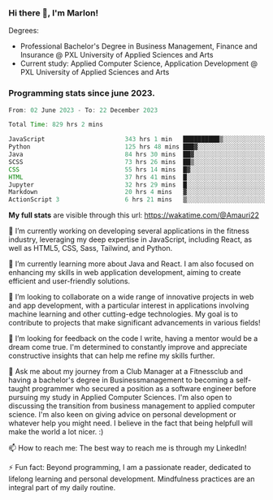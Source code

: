 
### Hi there 👋, I'm Marlon!

Degrees: 
- Professional Bachelor's Degree in Business Management, Finance and Insurance @ PXL University of Applied Sciences and Arts
- Current study: Applied Computer Science, Application Development @ PXL University of Applied Sciences and Arts

### Programming stats since june 2023.
<!--START_SECTION:waka-->

```java
From: 02 June 2023 - To: 22 December 2023

Total Time: 829 hrs 2 mins

JavaScript                      343 hrs 1 min   ██████████▒░░░░░░░░░░░░░░   41.26 %
Python                          125 hrs 48 mins ███▓░░░░░░░░░░░░░░░░░░░░░   15.13 %
Java                            84 hrs 30 mins  ██▓░░░░░░░░░░░░░░░░░░░░░░   10.16 %
SCSS                            73 hrs 26 mins  ██▒░░░░░░░░░░░░░░░░░░░░░░   08.83 %
CSS                             55 hrs 14 mins  █▓░░░░░░░░░░░░░░░░░░░░░░░   06.64 %
HTML                            37 hrs 41 mins  █░░░░░░░░░░░░░░░░░░░░░░░░   04.53 %
Jupyter                         32 hrs 29 mins  █░░░░░░░░░░░░░░░░░░░░░░░░   03.91 %
Markdown                        20 hrs 4 mins   ▓░░░░░░░░░░░░░░░░░░░░░░░░   02.41 %
ActionScript 3                  6 hrs 21 mins   ▒░░░░░░░░░░░░░░░░░░░░░░░░   00.77 %
```

<!--END_SECTION:waka-->
**My full stats** are visible through this url: https://wakatime.com/@Amauri22



🔭 I’m currently working on developing several applications in the fitness industry, leveraging my deep expertise in JavaScript, including React, as well as HTML5, CSS, Sass, Tailwind, and Python.

🌱 I’m currently learning more about Java and React. I am also focused on enhancing my skills in web application development, aiming to create efficient and user-friendly solutions.

👯 I’m looking to collaborate on a wide range of innovative projects in web and app development, with a particular interest in applications involving machine learning and other cutting-edge technologies. My goal is to contribute to projects that make significant advancements in various fields!

🤔 I’m looking for feedback on the code I write, having a mentor would be a dream come true. I'm determined to constantly improve and appreciate constructive insights that can help me refine my skills further.

💬 Ask me about my journey from a Club Manager at a Fitnessclub and having a bachelor's degree in Businessmanagement to becoming a self-taught programmer who secured a position as a software engineer before pursuing my study in Applied Computer Sciences. I'm also open to discussing the transition from business management to applied computer science. I'm also keen on giving advice on personal development or whatever help you might need. I believe in the fact that being helpfull will make the world a lot nicer. :)

📫 How to reach me: The best way to reach me is through my LinkedIn!

⚡ Fun fact: Beyond programming, I am a passionate reader, dedicated to lifelong learning and personal development. Mindfulness practices are an integral part of my daily routine.


